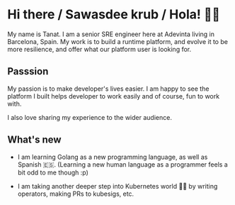 # Hi there / Sawasdee krub / Hola! ✌🏻

My name is Tanat. I am a senior SRE engineer here at Adevinta living in Barcelona, Spain. My work is to build a runtime platform, and evolve it to be more resilience, and offer what our platform user is looking for.

## Passsion

My passion is to make developer's lives easier. I am happy to see the platform I built helps developer to work easily and of course, fun to work with.

I also love sharing my experience to the wider audience.


## What's new

- I am learning Golang as a new programming language, as well as Spanish 🇪🇸. (Learning a new human language as a programmer feels a bit odd to me though :p)

- I am taking another deeper step into Kubernetes world  💪🏻 by writing operators, making PRs to kubesigs, etc.
